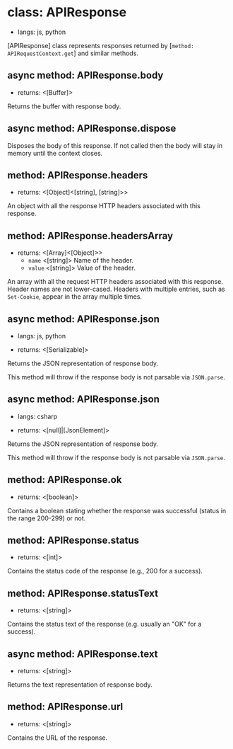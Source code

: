# class: APIResponse
* langs: js, python

[APIResponse] class represents responses returned by [`method: APIRequestContext.get`] and similar methods.

## async method: APIResponse.body
- returns: <[Buffer]>

Returns the buffer with response body.

## async method: APIResponse.dispose

Disposes the body of this response. If not called then the body will stay in memory until the context closes.

## method: APIResponse.headers
- returns: <[Object]<[string], [string]>>

An object with all the response HTTP headers associated with this response.

## method: APIResponse.headersArray
- returns: <[Array]<[Object]>>
  - `name` <[string]> Name of the header.
  - `value` <[string]> Value of the header.

An array with all the request HTTP headers associated with this response. Header names are not lower-cased.
Headers with multiple entries, such as `Set-Cookie`, appear in the array multiple times.

## async method: APIResponse.json
* langs: js, python
- returns: <[Serializable]>

Returns the JSON representation of response body.

This method will throw if the response body is not parsable via `JSON.parse`.

## async method: APIResponse.json
* langs: csharp
- returns: <[null]|[JsonElement]>

Returns the JSON representation of response body.

This method will throw if the response body is not parsable via `JSON.parse`.

## method: APIResponse.ok
- returns: <[boolean]>

Contains a boolean stating whether the response was successful (status in the range 200-299) or not.

## method: APIResponse.status
- returns: <[int]>

Contains the status code of the response (e.g., 200 for a success).

## method: APIResponse.statusText
- returns: <[string]>

Contains the status text of the response (e.g. usually an "OK" for a success).

## async method: APIResponse.text
- returns: <[string]>

Returns the text representation of response body.

## method: APIResponse.url
- returns: <[string]>

Contains the URL of the response.
